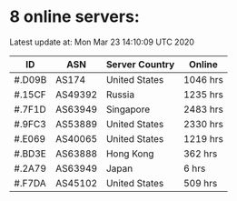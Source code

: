 # 8 online servers:

Latest update at: Mon Mar 23 14:10:09 UTC 2020

| ID | ASN | Server Country | Online |
| -- | --- | -------------- | ------ |
| #.D09B | AS174 | United States | 1046 hrs |
| #.15CF | AS49392 | Russia | 1235 hrs |
| #.7F1D | AS63949 | Singapore | 2483 hrs |
| #.9FC3 | AS53889 | United States | 2330 hrs |
| #.E069 | AS40065 | United States | 1219 hrs |
| #.BD3E | AS63888 | Hong Kong | 362 hrs |
| #.2A79 | AS63949 | Japan | 6 hrs |
| #.F7DA | AS45102 | United States | 509 hrs |

